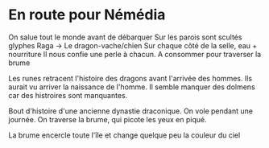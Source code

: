# En route pour Némédia

On salue tout le monde avant de débarquer
Sur les parois sont scultés glyphes
Raga -> Le dragon-vache/chien
Sur chaque côté de la selle, eau + nourriture
Il nous confie une perle à chacun. A consommer pour traverser la brume

Les runes retracent l'histoire des dragons avant l'arrivée des hommes. Ils aurait vu arriver la naissance de l'homme. Il semble manquer des dolmens car des histroires sont manquantes.

Bout d'histoire d'une ancienne dynastie draconique. 
On vole pendant une journée. 
On traverse la brume, qui picote les yeux en piqué. 

La brume encercle toute l'île et change quelque peu la couleur du ciel

